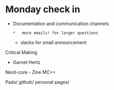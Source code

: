 # Monday check in 

*   Documentation and communication channels

        *   more emails! for larger questions 
    *   slacks for small announcement

Critical Making 

*   Garnet Hertz 

Nerd-core - Zine MC++

Pads/ github/ personal pages/ 